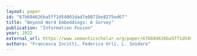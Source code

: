 ```yaml
---
layout: paper
id: "67b684626ba5ff1d54003dad7e0871be8275ed67"
title: "Beyond Word Embeddings: A Survey"
publication: "Information Fusion"
year: 2022
external_url: https://www.semanticscholar.org/paper/67b684626ba5ff1d54003dad7e0871be8275ed67
authors: "Francesca Incitti, Federico Urli, L. Snidaro"
---
```

